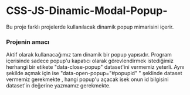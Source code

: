 # CSS-JS-Dinamic-Modal-Popup-
Bu proje farklı projelerde kullanılacak dinamik popup mimarisini içerir.

### Projenin amacı

Aktif olarak kullanacağımız tam dinamik bir popup yapısıdır. Program içerisinde sadece popup'u kapatıcı olarak görevlendirmek istediğimiz
herhangi bir etikete "data-close-popup" dataset'ini vermemiz yeterli.
Aynı şekilde açmak için ise "data-open-popup="#popupid" " şeklinde dataset vermemiz gerekmekte , hangi popup'u açacak isek onun id bilgisini dataset'in 
değerine yazmamız gerekmekte.
